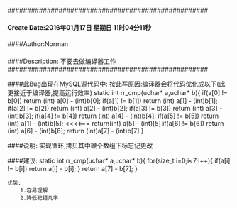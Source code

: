 ###################################################
#### Create Date:2016年01月17日 星期日 11时04分11秒
####
####Author:Norman
####
####Description: 不要去做编译器工作
###################################################

####此Bug出现在MySQL源代码中:
    按此写原因:编译器会将代码优化成以下(此更接近于编译器,提高运行效率)
    static int rr_cmp(uchar* a,uchar* b){
        if(a[0] != b[0])
            return (int) a[0] - (int)b[0];
        if(a[1] != b[1])
            return (int) a[1] - (int)b[1];
        if(a[2] != b[2])
            return (int) a[2] - (int)b[2];
        if(a[3] != b[3])
            return (int) a[3] - (int)b[3];
        if(a[4] != b[4])
            return (int) a[4] - (int)b[4];
        if(a[5] != b[5])
            return (int) a[1] - (int)b[5];  <<<<=== return(int) a[5] - (int)[5]
        if(a[6] != b[6])
            return (int) a[6] - (int)b[6];
        return (int)a[7] - (int)b[7]
    }

####说明:
    实现循环,拷贝其中鞭个数组下标忘记更改

####建议:
    static int rr_cmp(uchar* a,uchar* b){
        for(size_t i=0;i<7;i++){
            if(a[i] != b[i])
                return a[i] - b[i];
        }
        return a[7] - b[7];
    }
    
    优势:
        1.容易理解
        2.降低犯错几率
